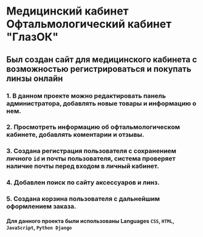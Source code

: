# Медицинский кабинет Офтальмологический кабинет "ГлазОК"
## Был создан сайт для медицинского кабинета с возможностью регистрироваться и покупать линзы онлайн
### 1. В данном проекте можно редактировать панель администратора, добавлять новые товары и информацию о нем.
### 2. Просмотреть информацию об офтальмологическом кабинете, добавлять коментарии и отзывы.
### 3. Создана регистрация пользователя с сохранением личного `id` и почты пользователя, система проверяет наличие почты перед входом в личный кабинет.
### 4. Добавлен поиск по сайту аксессуаров и линз.
### 5. Создана корзина пользователя с дальнейшим оформлением заказа.

#### Для данного проекта были использованы Languages `CSS`, `HTML`, `JavaScript`, `Python Django`
